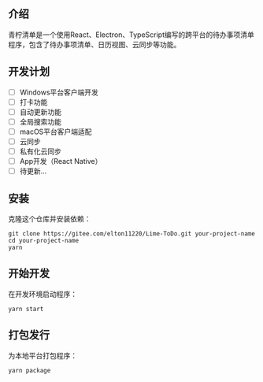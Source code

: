 ## 介绍
青柠清单是一个使用React、Electron、TypeScript编写的跨平台的待办事项清单程序，包含了待办事项清单、日历视图、云同步等功能。

## 开发计划

- [ ] Windows平台客户端开发
- [ ] 打卡功能
- [ ] 自动更新功能
- [ ] 全局搜索功能
- [ ] macOS平台客户端适配
- [ ] 云同步
- [ ] 私有化云同步
- [ ] App开发（React Native）
- [ ] 待更新...

## 安装

克隆这个仓库并安装依赖：

```shell
git clone https://gitee.com/elton11220/Lime-ToDo.git your-project-name
cd your-project-name
yarn
```

## 开始开发

在开发环境启动程序：

```shell
yarn start
```

## 打包发行

为本地平台打包程序：

```shell
yarn package
```

